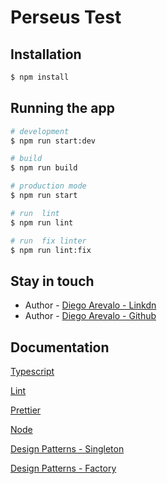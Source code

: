 
# Perseus Test
## Installation

```bash
$ npm install
```

## Running the app

```bash
# development
$ npm run start:dev

# build
$ npm run build

# production mode
$ npm run start

# run  lint
$ npm run lint

# run  fix linter
$ npm run lint:fix
```


## Stay in touch

- Author - [Diego Arevalo - Linkdn](https://www.linkedin.com/in/diego2000avelar/)
- Author - [Diego Arevalo - Github](https://github.com/diegoareval)


## Documentation
[Typescript](https://www.typescriptlang.org/)

[Lint](https://eslint.org/)

[Prettier](https://prettier.io/)

[Node](https://nodejs.org/es)

[Design Patterns - Singleton](https://refactoring.guru/design-patterns/singleton)

[Design Patterns - Factory](https://refactoring.guru/design-patterns/factory-method)

